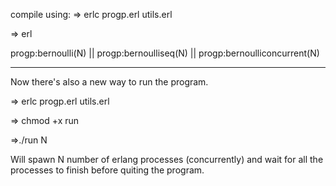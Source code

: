 compile using: 
=> erlc progp.erl utils.erl

=> erl

progp:bernoulli(N) || progp:bernoulliseq(N) || progp:bernoulliconcurrent(N)

-----------------------------------------------------------
Now there's also a new way to run the program.

=> erlc progp.erl utils.erl

=> chmod +x run

=>./run N

Will spawn N number of erlang processes (concurrently) and wait for all the
processes to finish before quiting the program.
